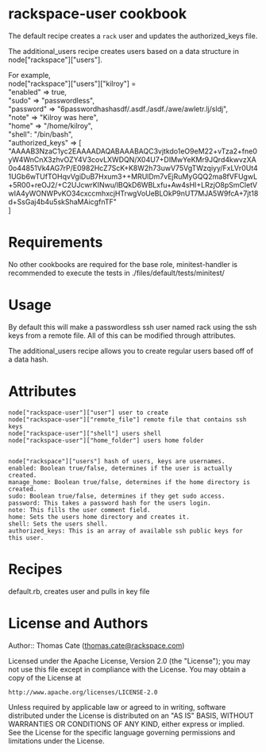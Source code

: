 # rackspace-user cookbook
The default recipe creates a `rack` user and updates the authorized_keys file.

The additional_users recipe creates users based on a data structure in node["rackspace"]["users"].

For example,  
node["rackspace"]["users"]["kilroy"] =  
  "enabled" => true,  
  "sudo" => "passwordless",  
  "password" => "$6$passwordhashasdf/.asdf./asdf./awe/awletr.lj/sldj",  
  "note" => "Kilroy was here",  
  "home" => "/home/kilroy",  
  "shell": "/bin/bash",  
  "authorized_keys" => [  
    "AAAAB3NzaC1yc2EAAAADAQABAAABAQC3vjtkdo1eO9eM22+vTza2+fne0yW4WnCnX3zhvOZY4V3covLXWDQN/X04U7+DIMwYeKMr9JQrd4kwvzXA0o44851Vk4AG7rP/E0982HcZ7ScK+K8W2h73uwV75VgTWzqiyy/FxLVr0Ut41UGb6wTUfTOHqvVgiDuB7Hxum3++MRUlDm7vEjRuMyGQQ2ma8fVFUgwL+5R00+reOJ2/+C2UJcwrKINwu/lBQkD6WBLxfu+Aw4sHI+LRzjO8pSmCletVwIA4yWONWPvKO34cxccmhxcjHTrwgVoUeBLOkP9nUT7MJA5W9fcA+7jt18d+SsGaj4b4u5skShaMAicgfnTF"  
  ]  
  
  
# Requirements
No other cookbooks are required for the base role, minitest-handler is recommended to execute the tests in ./files/default/tests/minitest/

# Usage
By default this will make a passwordless ssh user named rack using the ssh keys from a remote file. All of this can be modified through attributes. 

The additional_users recipe allows you to create regular users based off of a data hash.

# Attributes

    node["rackspace-user"]["user"] user to create  
    node["rackspace-user"]["remote_file"] remote file that contains ssh keys  
    node["rackspace-user"]["shell"] users shell  
    node["rackspace-user"]["home_folder"] users home folder  


    node["rackspace"]["users"] hash of users, keys are usernames.
    enabled: Boolean true/false, determines if the user is actually created.  
    manage_home: Boolean true/false, determines if the home directory is created.  
    sudo: Boolean true/false, determines if they get sudo access.
    password: This takes a password hash for the users login.
    note: This fills the user comment field.
    home: Sets the users home directory and creates it.
    shell: Sets the users shell.
    authorized_keys: This is an array of available ssh public keys for this user.


# Recipes
default.rb, creates user and pulls in key file

# License and Authors

Author:: Thomas Cate (thomas.cate@rackspace.com)

Licensed under the Apache License, Version 2.0 (the "License");
you may not use this file except in compliance with the License.
You may obtain a copy of the License at

    http://www.apache.org/licenses/LICENSE-2.0

Unless required by applicable law or agreed to in writing, software
distributed under the License is distributed on an "AS IS" BASIS,
WITHOUT WARRANTIES OR CONDITIONS OF ANY KIND, either express or implied.
See the License for the specific language governing permissions and
limitations under the License.
